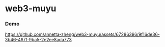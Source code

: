 # web3-muyu

### Demo

https://github.com/annetta-zheng/web3-muyu/assets/67286396/9f16de36-3b46-497f-9ba5-2e2ee8ada773

